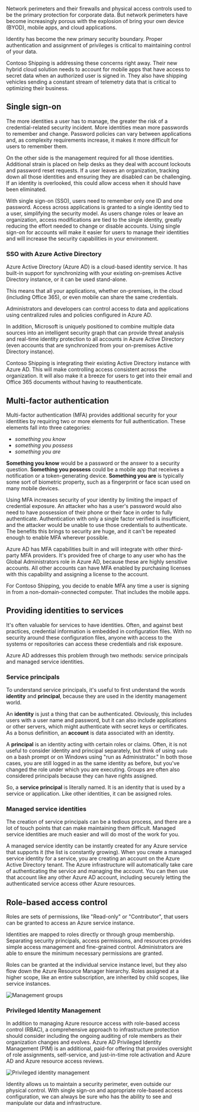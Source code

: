 Network perimeters and their firewalls and physical access controls used to be the primary protection for corporate data. But network perimeters have become increasingly porous with the explosion of bring your own device (BYOD), mobile apps, and cloud applications. 

Identity has become the new primary security boundary. Proper authentication and assignment of privileges is critical to maintaining control of your data.

Contoso Shipping is addressing these concerns right away. Their new hybrid cloud solution needs to account for mobile apps that have access to secret data when an authorized user is signed in. They also have shipping vehicles sending a constant stream of telemetry data that is critical to optimizing their business.

## Single sign-on

The more identities a user has to manage, the greater the risk of a credential-related security incident. More identities mean more passwords to remember and change. Password policies can vary between applications and, as complexity requirements increase, it makes it more difficult for users to remember them.

On the other side is the management required for all those identities. Additional strain is placed on help desks as they deal with account lockouts and password reset requests. If a user leaves an organization, tracking down all those identities and ensuring they are disabled can be challenging. If an identity is overlooked, this could allow access when it should have been eliminated.

With single sign-on (SSO), users need to remember only one ID and one password. Access across applications is granted to a single identity tied to a user, simplifying the security model. As users change roles or leave an organization, access modifications are tied to the single identity, greatly reducing the effort needed to change or disable accounts. Using single sign-on for accounts will make it easier for users to manage their identities and will increase the security capabilities in your environment.

### SSO with Azure Active Directory

Azure Active Directory (Azure AD) is a cloud-based identity service. It has built-in support for synchronizing with your existing on-premises Active Directory instance, or it can be used stand-alone.

This means that all your applications, whether on-premises, in the cloud (including Office 365), or even mobile can share the same credentials. 

Administrators and developers can control access to data and applications using centralized rules and policies configured in Azure AD.

In addition, Microsoft is uniquely positioned to combine multiple data sources into an intelligent security graph that can provide threat analysis and real-time identity protection to all accounts in Azure Active Directory (even accounts that are synchronized from your on-premises Active Directory instance).

Contoso Shipping is integrating their existing Active Directory instance with Azure AD. This will make controlling access consistent across the organization. It will also make it a breeze for users to get into their email and Office 365 documents without having to reauthenticate.

## Multi-factor authentication

Multi-factor authentication (MFA) provides additional security for your identities by requiring two or more elements for full authentication. These elements fall into three categories:

- *something you know*
- *something you possess*
- *something you are*

**Something you know** would be a password or the answer to a security question. **Something you possess** could be a mobile app that receives a notification or a token-generating device. **Something you are** is typically some sort of biometric property, such as a fingerprint or face scan used on many mobile devices.

Using MFA increases security of your identity by limiting the impact of credential exposure. An attacker who has a user's password would also need to have possession of their phone or their face in order to fully authenticate. Authentication with only a single factor verified is insufficient, and the attacker would be unable to use those credentials to authenticate. The benefits this brings to security are huge, and it can't be repeated enough to enable MFA wherever possible.

Azure AD has MFA capabilities built in and will integrate with other third-party MFA providers. It's provided free of charge to any user who has the Global Administrators role in Azure AD, because these are highly sensitive accounts. All other accounts can have MFA enabled by purchasing licenses with this capability and assigning a license to the account.

For Contoso Shipping, you decide to enable MFA any time a user is signing in from a non-domain-connected computer. That includes the mobile apps.

## Providing identities to services

It's often valuable for services to have identities. Often, and against best practices, credential information is embedded in configuration files. With no security around these configuration files, anyone with access to the systems or repositories can access these credentials and risk exposure.

Azure AD addresses this problem through two methods: service principals and managed service identities.

### Service principals

To understand service principals, it's useful to first understand the words **identity** and **principal**, because they are used in the identity management world.

An **identity** is just a thing that can be authenticated. Obviously, this includes users with a user name and password, but it can also include applications or other servers, which might authenticate with secret keys or certificates. As a bonus definition, an **account** is data associated with an identity.

A **principal** is an identity acting with certain roles or claims. Often, it is not useful to consider identity and principal separately, but think of using `sudo` on a bash prompt or on Windows using "run as Administrator." In both those cases, you are still logged in as the same identity as before, but you've changed the role under which you are executing. Groups are often also considered principals because they can have rights assigned.

So, a **service principal** is literally named. It is an identity that is used by a service or application. Like other identities, it can be assigned roles. 

### Managed service identities

The creation of service principals can be a tedious process, and there are a lot of touch points that can make maintaining them difficult. Managed service identities are much easier and will do most of the work for you. 

A managed service identity can be instantly created for any Azure service that supports it (the list is constantly growing). When you create a managed service identity for a service, you are creating an account on the Azure Active Directory tenant. The Azure infrastructure will automatically take care of authenticating the service and managing the account. You can then use that account like any other Azure AD account, including securely letting the authenticated service access other Azure resources.

## Role-based access control

Roles are sets of permissions, like "Read-only" or "Contributor", that users can be granted to access an Azure service instance. 

Identities are mapped to roles directly or through group membership. Separating security principals, access permissions, and resources provides simple access management and fine-grained control. Administrators are able to ensure the minimum necessary permissions are granted.

Roles can be granted at the individual service instance level, but they also flow down the Azure Resource Manager hierarchy. Roles assigned at a higher scope, like an entire subscription, are inherited by child scopes, like service instances. 

<!--TODO: replace with final media which was submitted for Design-for-security-in-azure -->
![Management groups](../media-draft/3-role-assignment-scope.png)

### Privileged Identity Management

In addition to managing Azure resource access with role-based access control (RBAC), a comprehensive approach to infrastructure protection should consider including the ongoing auditing of role members as their organization changes and evolves. Azure AD Privileged Identity Management (PIM) is an additional, paid-for offering that provides oversight of role assignments, self-service, and just-in-time role activation and Azure AD and Azure resource access reviews.

<!--TODO: replace with final media which was submitted for Design-for-security-in-azure -->
![Privileged identity management](../media-COPIED-FROM-DESIGNFORSECURITY/PIM_Dashboard.PNG)

Identity allows us to maintain a security perimeter, even outside our physical control. With single sign-on and appropriate role-based access configuration, we can always be sure who has the ability to see and manipulate our data and infrastructure.
